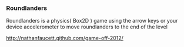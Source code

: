 ### Roundlanders

Roundlanders is a physics( Box2D ) game using the arrow keys or your device accelerometer to move roundlanders to the end of the level

http://nathanfaucett.github.com/game-off-2012/
